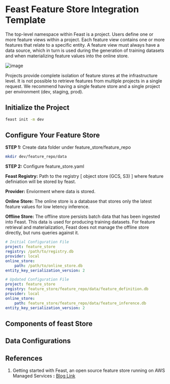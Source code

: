 # Feast Feature Store Integration Template
The top-level namespace within Feast is a project. Users define one or more feature views within a project. Each feature view contains one or more features that relate to a specific entity. A feature view must always have a data source, which in turn is used during the generation of training datasets and when materializing feature values into the online store.

![image](https://user-images.githubusercontent.com/40850370/202990403-d11a5bf8-a674-4060-b2bc-d97311f19201.png)

Projects provide complete isolation of feature stores at the infrastructure level. It is not possible to retrieve features from multiple projects in a single request. We recommend having a single feature store and a single project per environment (dev, staging, prod).
## Initialize the Project

```bash
feast init -m dev
```
## Configure Your Feature Store

**STEP 1:** Create data folder under feature_store/feature_repo

```bash
mkdir dev/feature_repo/data
```

**STEP 2:** Configure feature_store.yaml

**Feast Registry:** Path to the registry [ object store (GCS, S3) ] where feature definiation will be stored by feast.

**Provider:**  Enviorment where data is stored.

**Online Store:** The online store is a database that stores only the latest feature values for low letency inference.

**Offline Store:** The offline store persists batch data that has been ingested into Feast. This data is used for producing training datasets. For feature retrieval and materialization, Feast does not manage the offline store directly, but runs queries against it. 

```yaml
# Initial Configuration File 
project: feature_store
registry: /path/to/registry.db
provider: local
online_store:
    path: /path/to/online_store.db
entity_key_serialization_version: 2
```

```yaml
# Updated Configuration File  
project: feature_store
registry: feature_store/feature_repo/data/feature_definition.db
provider: local
online_store:
    path: feature_store/feature_repo/data/feature_inference.db
entity_key_serialization_version: 2
```
## Components of feast Store

## Data Configurations 


## References
1. Getting started with Feast, an open source feature store running on AWS Managed Services **:** [Blog Link](https://aws.amazon.com/blogs/opensource/getting-started-with-feast-an-open-source-feature-store-running-on-aws-managed-services/) 